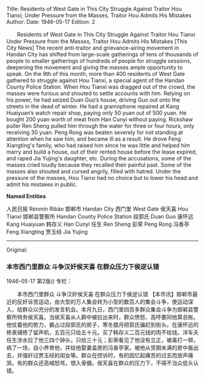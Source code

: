 Title: Residents of West Gate in This City Struggle Against Traitor Hou Tianxi; Under Pressure from the Masses, Traitor Hou Admits His Mistakes
Author:
Date: 1946-05-17
Edition: 2

　　Residents of West Gate in This City
    Struggle Against Traitor Hou Tianxi
    Under Pressure from the Masses, Traitor Hou Admits His Mistakes
    [This City News] The recent anti-traitor and grievance-airing movement in Handan City has shifted from large-scale gatherings of tens of thousands of people to smaller gatherings of hundreds of people for struggle sessions, deepening the movement and giving the masses ample opportunity to speak. On the 9th of this month, more than 400 residents of West Gate gathered to struggle against Hou Tianxi, a special agent of the Handan County Police Station. When Hou Tianxi was dragged out of the crowd, the masses were furious and shouted to settle accounts with him. Relying on his power, he had seized Duan Guo’s house, driving Guo out onto the streets in the dead of winter. He had a gramophone repaired at Kang Huaiyuan’s watch repair shop, paying only 50 yuan out of 500 yuan. He bought 200 yuan worth of meat from Han Cunyi without paying. Rickshaw puller Ren Sheng pulled him through the water for three or four hours, only receiving 30 yuan. Peng Rong was beaten severely for not standing at attention when he saw him, and became ill as a result. He drove Feng Xiangting's family, who had raised him since he was little and helped him marry and build a house, out of their rented house before the lease expired, and raped Jia Yujing's daughter, etc. During the accusations, some of the masses cried loudly because they recalled their painful past. Some of the masses also shouted and cursed angrily, filled with hatred. Under the pressure of the masses, Hou Tianxi had no choice but to lower his head and admit his mistakes in public.



**Named Entities**


人民日报    Rénmín Rìbào
邯郸市  Handan City
西门里  West Gate
侯天喜  Hou Tianxi
邯郸县警察所  Handan County Police Station
段郭氏  Duan Guo
康怀远  Kang Huaiyuan
韩存义  Han Cunyi
任生  Ren Sheng
彭荣  Peng Rong
冯香亭  Feng Xiangting
贾玉经  Jia Yujing



<hr /> 

Original: 


### 本市西门里群众  斗争汉奸侯天喜  在群众压力下侯逆认错

1946-05-17
第2版()
专栏：

　　本市西门里群众
    斗争汉奸侯天喜
    在群众压力下侯逆认错
    【本市讯】邯郸市最近的反奸诉苦运动，由大型的万人集会转为小型的数百人的集会斗争，使运动深入，给群众以充分的发言机会。本月九日，西门里四百多群众集会斗争为邯郸县警察所特务侯天喜。当侯天喜从人群中被拉出来时，群众愤怒、高呼要同他算总账。他仗着他的势力，霸占过段郭氏的房子，寒冬腊月把郭氏骗赶到街头。在康怀远的修表铺修了留声机，五百元只给五十元。买了韩存义二百元钱的肉不给钱。洋车夫任生涉水拉了他三四个钟头，只给三十元；彭荣看见了他没有立正，被毒打一顿，病了一场，自小养育他，并给他娶妻盖房的冯香亭家。被他从赁期未满的房中轰出去，并强奸过贾玉经的闺女等。群众在控诉时，有的因忆起痛苦的过去而放声痛哭。有的群众还高喊怒骂，恨入骨髓。侯天喜在群众的压力下，不得不当众低头认错。
